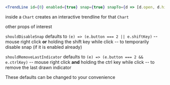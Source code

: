 ```jsx
<TrendLine id={0} enabled={true} snap={true} snapTo={d => [d.open, d.high, d.low, d.close]} />
```

inside a `Chart` creates an interactive trendline for that `Chart`

other props of interest

`shouldDisableSnap` defaults to `(e) => (e.button === 2 || e.shiftKey)` -- mouse right click **or** holding the shift key while click -- 
to temporarily disable snap (if it is enabled already)

`shouldRemoveLastIndicator` defaults to `(e) => (e.button === 2 && e.ctrlKey)` -- mouse right click **and** holding the ctrl key while click --
to remove the last drawn indicator

These defaults can be changed to your convenience